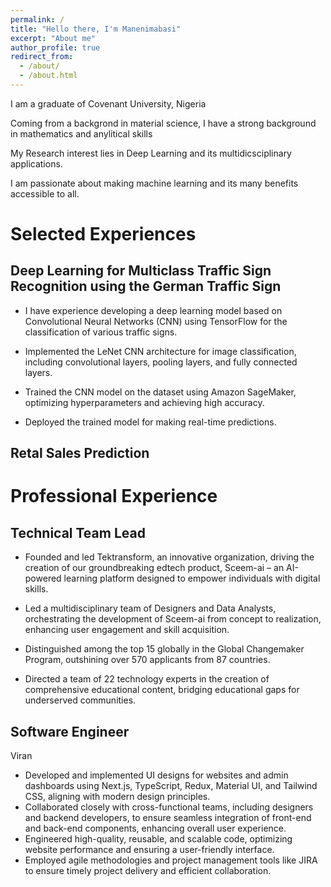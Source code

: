 ```yaml
---
permalink: /
title: "Hello there, I'm Manenimabasi"
excerpt: "About me"
author_profile: true
redirect_from: 
  - /about/
  - /about.html
---
```




I am a graduate of Covenant University, Nigeria

Coming from a backgrond in material science, I have a strong background in mathematics and anylitical skills

My Research interest lies in Deep Learning and its multidicsciplinary applications.

I am passionate about making machine learning and its many benefits accessible to all.


# Selected Experiences

## Deep Learning for Multiclass Traffic Sign Recognition using the German Traffic Sign

- I have experience developing a deep learning model based on Convolutional Neural Networks (CNN) using TensorFlow for the classification of various traffic signs.

- Implemented the LeNet CNN architecture for image classification, including convolutional layers, pooling layers, and fully connected layers.

- Trained the CNN model on the dataset using Amazon SageMaker, optimizing hyperparameters and achieving high accuracy.

- Deployed the trained model for making real-time predictions.

## Retal Sales Prediction




# Professional Experience


## Technical Team Lead
- Founded and led Tektransform, an innovative organization, driving the creation of our groundbreaking
edtech product, Sceem-ai – an AI-powered learning platform designed to empower individuals with 
digital skills.

- Led a multidisciplinary team of Designers and Data Analysts, orchestrating the development of 
Sceem-ai from concept to realization, enhancing user engagement and skill acquisition.

- Distinguished among the top 15 globally in the Global Changemaker Program, outshining over 570 
applicants from 87 countries.

- Directed a team of 22 technology experts in the creation of comprehensive educational content, 
bridging educational gaps for underserved communities.

## Software Engineer
Viran

- Developed and implemented UI designs for websites and admin dashboards using Next.js, 
TypeScript, Redux, Material UI, and Tailwind CSS, aligning with modern design principles.
-  Collaborated closely with cross-functional teams, including designers and backend developers, to 
ensure seamless integration of front-end and back-end components, enhancing overall user 
experience.
- Engineered high-quality, reusable, and scalable code, optimizing website performance and ensuring a 
user-friendly interface.
-  Employed agile methodologies and project management tools like JIRA to ensure timely project 
delivery and efficient collaboration.

